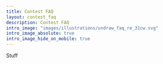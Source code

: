```yaml
---
title: Contest FAQ
layout: contest_faq
description: Contest FAQ
intro_image: "images/illustrations/undraw_faq_re_31cw.svg"
intro_image_absolute: true
intro_image_hide_on_mobile: true
---
```


Stuff
